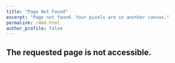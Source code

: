 ```yaml
---
title: "Page Not Found"
excerpt: "Page not found. Your pixels are in another canvas."
permalink: /404.html
author_profile: false
---
```


## The requested page is not accessible.

<script>
  var GOOG_FIXURL_LANG = 'en';
  var GOOG_FIXURL_SITE = '{{ site.url }}'
</script>
<script src="https://linkhelp.clients.google.com/tbproxy/lh/wm/fixurl.js">
</script>